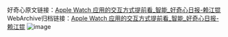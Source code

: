 好奇心原文链接：[Apple Watch 应用的交互方式提前看_智能_好奇心日报-赖江锟](https://www.qdaily.com/articles/7074.html)
WebArchive归档链接：[Apple Watch 应用的交互方式提前看_智能_好奇心日报-赖江锟](http://web.archive.org/web/20190623171701/https://www.qdaily.com/articles/7074.html)
![image](http://ww3.sinaimg.cn/large/007d5XDply1g3wbhtikc3j30u02kl1cy)